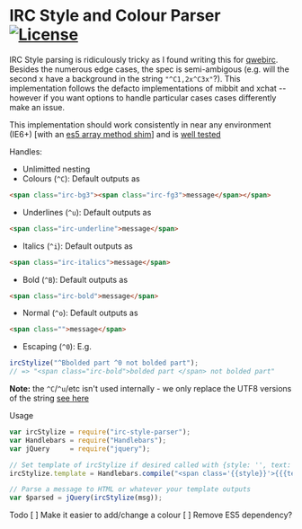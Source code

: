 IRC Style and Colour Parser [![License](http://www.wtfpl.net/wp-content/uploads/2012/12/wtfpl-badge-1.png)](http://www.wtfpl.net/)
===========

IRC Style parsing is ridiculously tricky as I found writing this for [qwebirc](https://github.com/megawac/qwebirc-enhancements). Besides the numerous edge cases, the spec is semi-ambigous (e.g. will the second x have a background in the string ``"^C1,2x^C3x"``?). This implementation follows the defacto implementations of mibbit and xchat -- however if you want options to handle particular cases cases differently make an issue.

This implementation should work consistently in near any environment (IE6+) [with an [es5 array method shim](https://github.com/es-shims/es5-shim)] and is [well tested](test/test.js)

Handles:
 - Unlimitted nesting
 - Colours (`^C`): Default outputs as

```html
<span class="irc-bg3"><span class="irc-fg3">message</span></span>
```

 - Underlines (`^u`): Default outputs as

```html
<span class="irc-underline">message</span>
```

 - Italics (`^i`): Default outputs as

```html
<span class="irc-italics">message</span>
```

 - Bold (`^B`): Default outputs as

```html
<span class="irc-bold">message</span>
```

 - Normal (`^o`): Default outputs as

```html
<span class="">message</span>
```

 - Escaping (`^0`): E.g.

```js
ircStylize("^Bbolded part ^0 not bolded part");
// => "<span class="irc-bold">bolded part </span> not bolded part"
```

**Note:** the `^C`/`^u`/etc isn't used internally - we only replace the UTF8 versions of the string [see here](http://oreilly.com/pub/h/1953)

Usage

```js
var ircStylize = require("irc-style-parser");
var Handlebars = require("Handlebars");
var jQuery 	   = require("jquery");

// Set template of ircStylize if desired called with {style: '', text: msg}
ircStylize.template = Handlebars.compile("<span class='{{style}}'>{{{text}}}</span>");

// Parse a message to HTML or whatever your template outputs
var $parsed = jQuery(ircStylize(msg));
```

Todo
[ ] Make it easier to add/change a colour
[ ] Remove ES5 dependency?
